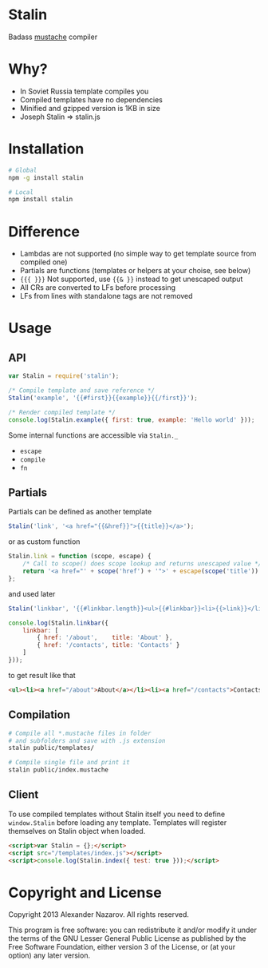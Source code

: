 # Stalin

Badass [mustache](http://mustache.github.com) compiler

# Why?

* In Soviet Russia template compiles you
* Compiled templates have no dependencies
* Minified and gzipped version is 1KB in size
* Joseph Stalin => stalin.js

# Installation

```bash
# Global
npm -g install stalin

# Local
npm install stalin
```

# Difference

* Lambdas are not supported (no simple way to get template source from compiled one)
* Partials are functions (templates or helpers at your choise, see below)
* `{{{ }}}` Not supported, use `{{& }}` instead to get unescaped output
* All CRs are converted to LFs before processing
* LFs from lines with standalone tags are not removed

# Usage

## API

```javascript
var Stalin = require('stalin');

/* Compile template and save reference */
Stalin('example', '{{#first}}{{example}}{{/first}}');

/* Render compiled template */
console.log(Stalin.example({ first: true, example: 'Hello world' }));
```

Some internal functions are accessible via `Stalin._`

* `escape`
* `compile`
* `fn`

## Partials

Partials can be defined as another template

```javascript
Stalin('link', '<a href="{{&href}}">{{title}}</a>');
```

or as custom function

```javascript
Stalin.link = function (scope, escape) {
	/* Call to scope() does scope lookup and returns unescaped value */
	return '<a href="' + scope('href') + '">' + escape(scope('title')) + '</a>';
};
```

and used later

```javascript
Stalin('linkbar', '{{#linkbar.length}}<ul>{{#linkbar}}<li>{{>link}}</li>{{/linkbar}}</ul>{{/linkbar.length}}');

console.log(Stalin.linkbar({
	linkbar: [
		{ href: '/about',    title: 'About' },
		{ href: '/contacts', title: 'Contacts' }
	]
}));
```

to get result like that

```html
<ul><li><a href="/about">About</a></li><li><a href="/contacts">Contacts</a></li></ul>
```

## Compilation

```bash
# Compile all *.mustache files in folder
# and subfolders and save with .js extension
stalin public/templates/

# Compile single file and print it
stalin public/index.mustache
```

## Client

To use compiled templates without Stalin itself you need to define `window.Stalin` before loading any template. Templates
will register themselves on Stalin object when loaded.

```html
<script>var Stalin = {};</script>
<script src="/templates/index.js"></script>
<script>console.log(Stalin.index({ test: true }));</script>
```

# Copyright and License

Copyright 2013 Alexander Nazarov. All rights reserved.

This program is free software: you can redistribute it and/or modify
it under the terms of the GNU Lesser General Public License as published by
the Free Software Foundation, either version 3 of the License, or
(at your option) any later version.
